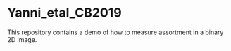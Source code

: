# Yanni_etal_CB2019
This repository contains a demo of how to measure assortment in a binary 2D image. 
